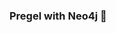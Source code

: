 ### Pregel with Neo4j 🚀



































































































































 






























































































































































































































































